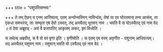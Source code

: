 +++
title = "पशुपतिसम्भवः"

+++
ते तम् ऐछन् य एनम् आरिष्यत्य्, एतम् अन्योन्यस्मिन् नाविन्दंस्, तेषां या एव घोरतमास् तन्व आसंस्, ता एकधा समभरंस्, ताः सम्भृता एष देवो ऽभवत्, तद् अस्यैतद् भूतवन् नाम । भवति वै स योऽस्यैतद् एवं नाम वेद ॥ तं देवा अब्रूवन्न् - अयं वै प्रजापतिर् आकृतम् अकर्, इमं विध्येति ।

स तथेत्य् अब्रवीत्, स वै वो वरं वृणा इति । वृणीष्वेति । स एतम् एव वरम् अवृणीत - पशूनाम् आधिपत्यम्। तद् अस्यैतत् पशुमन् नाम। पशुमान् भवति यो ऽस्यैतद् एवं नाम वेद ।
